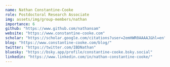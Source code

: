 ```yaml
---
name: Nathan Constantine-Cooke
role: Postdoctoral Research Associate
img: assets/img/group-members/nathan
importance: 6
github: "https://www.github.com/nathansam"
website: "https://www.constantine-cooke.com"
scholar: "https://scholar.google.com/citations?user=2emHWR0AAAAJ&hl=en"
blog: "https://www.constantine-cooke.com/blog/"
twitter: "https://twitter.com/IBDNathan"
bluesky: "https://bsky.app/profile/constantine-cooke.bsky.social"
linkedin: "https://www.linkedin.com/in/nathan-constantine-cooke/"
---
```

